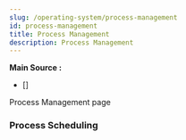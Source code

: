 ```yaml
---
slug: /operating-system/process-management
id: process-management
title: Process Management
description: Process Management
---
```


**Main Source :**

- [] 

Process Management page

### Process Scheduling

